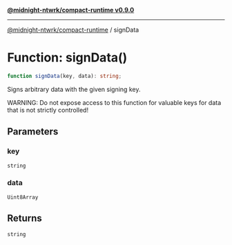 [**@midnight-ntwrk/compact-runtime v0.9.0**](../README.md)

***

[@midnight-ntwrk/compact-runtime](../globals.md) / signData

# Function: signData()

```ts
function signData(key, data): string;
```

Signs arbitrary data with the given signing key.

WARNING: Do not expose access to this function for valuable keys for data
that is not strictly controlled!

## Parameters

### key

`string`

### data

`Uint8Array`

## Returns

`string`
